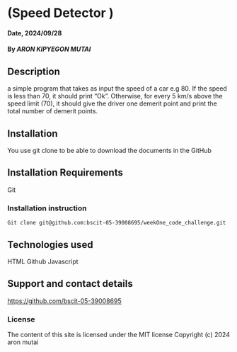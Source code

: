 # (Speed Detector )

#### Date, 2024/09/28

#### By *ARON KIPYEGON MUTAI*

## Description
a simple program that takes as input the speed of a car e.g 80. If the speed is less than 70, it should print “Ok”. Otherwise, for every 5 km/s above the speed limit (70), it should give the driver one demerit point and print the total number of demerit points.


## Installation
You use git clone to be able to download the documents in the GitHub

## Installation Requirements
Git

### Installation instruction
```
Git clone git@github.com:bscit-05-39008695/weekOne_code_challenge.git

```

## Technologies used
HTML
Github
Javascript

## Support and contact details
https://github.com/bscit-05-39008695

### License
The content of this site is licensed under the MIT license
Copyright (c) 2024 aron mutai
